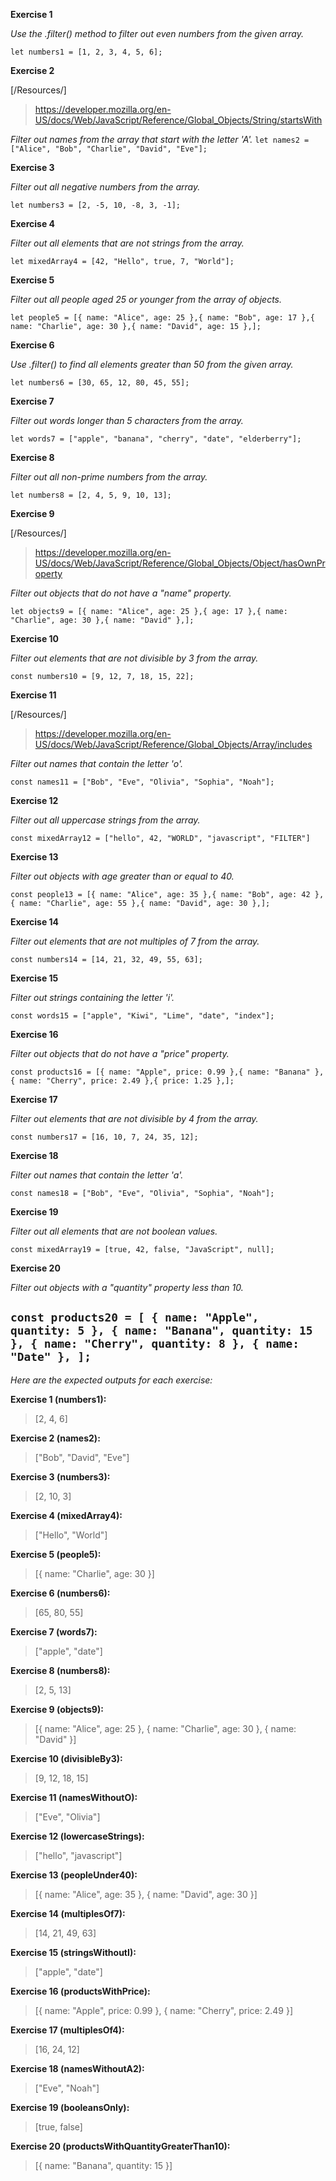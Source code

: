 **Exercise 1**

*Use the .filter() method to filter out even numbers from the given array.*

`let numbers1 = [1, 2, 3, 4, 5, 6];`

**Exercise 2**

[/Resources/]

> https://developer.mozilla.org/en-US/docs/Web/JavaScript/Reference/Global_Objects/String/startsWith

*Filter out names from the array that start with the letter 'A'.*
`let names2 = ["Alice", "Bob", "Charlie", "David", "Eve"];`


**Exercise 3**

*Filter out all negative numbers from the array.*

`let numbers3 = [2, -5, 10, -8, 3, -1];`

**Exercise 4**

*Filter out all elements that are not strings from the array.*

`let mixedArray4 = [42, "Hello", true, 7, "World"];`

**Exercise 5**

*Filter out all people aged 25 or younger from the array of objects.*

`let people5 = [{ name: "Alice", age: 25 },{ name: "Bob", age: 17 },{ name: "Charlie", age: 30 },{ name: "David", age: 15 },];`

**Exercise 6**

*Use .filter() to find all elements greater than 50 from the given array.*

`let numbers6 = [30, 65, 12, 80, 45, 55];`

**Exercise 7**

*Filter out words longer than 5 characters from the array.*

`let words7 = ["apple", "banana", "cherry", "date", "elderberry"];`

**Exercise 8**

*Filter out all non-prime numbers from the array.*

`let numbers8 = [2, 4, 5, 9, 10, 13];`

**Exercise 9**

[/Resources/]

> https://developer.mozilla.org/en-US/docs/Web/JavaScript/Reference/Global_Objects/Object/hasOwnProperty

*Filter out objects that do not have a "name" property.*

`let objects9 = [{ name: "Alice", age: 25 },{ age: 17 },{ name: "Charlie", age: 30 },{ name: "David" },];`

**Exercise 10**

*Filter out elements that are not divisible by 3 from the array.*

`const numbers10 = [9, 12, 7, 18, 15, 22];`

**Exercise 11**

[/Resources/]

> https://developer.mozilla.org/en-US/docs/Web/JavaScript/Reference/Global_Objects/Array/includes

*Filter out names that contain the letter 'o'.*

`const names11 = ["Bob", "Eve", "Olivia", "Sophia", "Noah"];`

**Exercise 12**

*Filter out all uppercase strings from the array.*

`const mixedArray12 = ["hello", 42, "WORLD", "javascript", "FILTER"]`

**Exercise 13**

*Filter out objects with age greater than or equal to 40.*

`const people13 = [{ name: "Alice", age: 35 },{ name: "Bob", age: 42 },{ name: "Charlie", age: 55 },{ name: "David", age: 30 },];`

**Exercise 14**

*Filter out elements that are not multiples of 7 from the array.*

`const numbers14 = [14, 21, 32, 49, 55, 63];`


**Exercise 15**

*Filter out strings containing the letter 'i'.*

``const words15 = ["apple", "Kiwi", "Lime", "date", "index"];``

**Exercise 16**

*Filter out objects that do not have a "price" property.*


`const products16 = [{ name: "Apple", price: 0.99 },{ name: "Banana" },{ name: "Cherry", price: 2.49 },{ price: 1.25 },];`


**Exercise 17**

*Filter out elements that are not divisible by 4 from the array.*

`const numbers17 = [16, 10, 7, 24, 35, 12];`


**Exercise 18**

*Filter out names that contain the letter 'a'.*

`const names18 = ["Bob", "Eve", "Olivia", "Sophia", "Noah"];`

**Exercise 19**

*Filter out all elements that are not boolean values.*

```
const mixedArray19 = [true, 42, false, "JavaScript", null];
```

**Exercise 20**

*Filter out objects with a "quantity" property less than 10.*

`
const products20 = [
  { name: "Apple", quantity: 5 },
  { name: "Banana", quantity: 15 },
  { name: "Cherry", quantity: 8 },
  { name: "Date" },
];
`
---

*Here are the expected outputs for each exercise:*

**Exercise 1 (numbers1):**
> [2, 4, 6]

**Exercise 2 (names2):**
> ["Bob", "David", "Eve"]

**Exercise 3 (numbers3):**
> [2, 10, 3]

**Exercise 4 (mixedArray4):**
> ["Hello", "World"]

**Exercise 5 (people5):**
> [{ name: "Charlie", age: 30 }]

**Exercise 6 (numbers6):**
> [65, 80, 55]

**Exercise 7 (words7):**
> ["apple", "date"]

**Exercise 8 (numbers8):**
> [2, 5, 13]

**Exercise 9 (objects9):**
>[{ name: "Alice", age: 25 }, { name: "Charlie", age: 30 }, { name: "David" }]

**Exercise 10 (divisibleBy3):**
> [9, 12, 18, 15]

**Exercise 11 (namesWithoutO):**
> ["Eve", "Olivia"] 

**Exercise 12 (lowercaseStrings):**
> ["hello", "javascript"]

**Exercise 13 (peopleUnder40):**
> [{ name: "Alice", age: 35 }, { name: "David", age: 30 }]

**Exercise 14 (multiplesOf7):**
> [14, 21, 49, 63]

**Exercise 15 (stringsWithoutI):**
> ["apple", "date"]

**Exercise 16 (productsWithPrice):**
> [{ name: "Apple", price: 0.99 }, { name: "Cherry", price: 2.49 }]

**Exercise 17 (multiplesOf4):**
> [16, 24, 12]

**Exercise 18 (namesWithoutA2):**
> ["Eve", "Noah"]

**Exercise 19 (booleansOnly):**
> [true, false]

**Exercise 20 (productsWithQuantityGreaterThan10):**
> [{ name: "Banana", quantity: 15 }]
